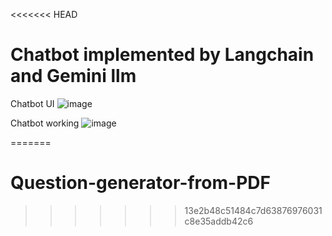 <<<<<<< HEAD


# Chatbot implemented by Langchain and Gemini llm
Chatbot UI
![image](https://github.com/user-attachments/assets/088d3270-5817-4f2e-9c90-3dde22b11353)

Chatbot working 
![image](https://github.com/user-attachments/assets/c053f2fc-03ae-4922-b1c2-cd1d4acf4f23)

=======
# Question-generator-from-PDF
>>>>>>> 13e2b48c51484c7d63876976031c8e35addb42c6
